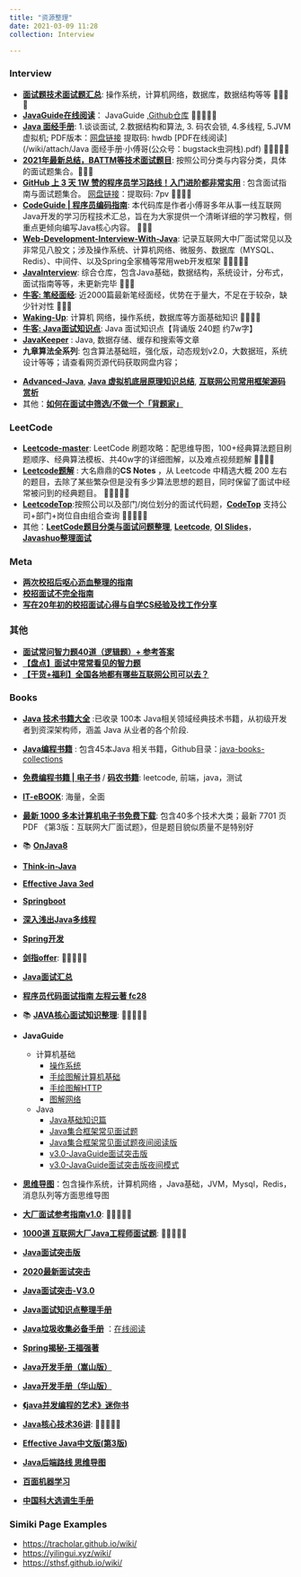 ```yaml
---
title: "资源整理"
date: 2021-03-09 11:28
collection: Interview

---
```



### Interview


* [**面试题技术面试题汇总**](https://imageslr.github.io/2020/07/08/tech-interview.html): 操作系统，计算机网络，数据库，数据结构等等 	🌟🌟🌟🌟
* [**JavaGuide在线阅读**](https://snailclimb.gitee.io/javaguide/#/)： JavaGuide ,[Github仓库](https://github.com/Snailclimb/JavaGuide) 🌟🌟🌟🌟🌟
* [**Java 面经手册**](https://github.com/fuzhengwei/interview): 1.谈谈面试, 2.数据结构和算法, 3. 码农会锁, 4.多线程, 5.JVM 虚拟机; PDF版本：[网盘链接](https://pan.baidu.com/s/14EvqXGHUnJpC7UxtqSBzOQ) 提取码: hwdb  [PDF在线阅读](/wiki/attach/Java 面经手册·小傅哥(公众号：bugstack虫洞栈).pdf) 🌟🌟🌟🌟🌟 
* [**2021年最新总结，BATTM等技术面试题目**](https://github.com/0voice/interview_internal_reference#1): 按照公司分类与内容分类，具体的面试题集合。🌟🌟🌟
* [**GitHub 上 3 天 1W 赞的程序员学习路线！入门进阶都非常实用**](https://xie.infoq.cn/article/6a56208af04e169caf4a86485) : 包含面试指南与面试题集合。 [网盘链接](https://pan.baidu.com/s/1NasqJrHsDQVlSIbCadqaqg)：提取码: 7pv 🌟🌟🌟🌟
* [**CodeGuide | 程序员编码指南**](https://github.com/fuzhengwei/CodeGuide/wiki):  本代码库是作者小傅哥多年从事一线互联网Java开发的学习历程技术汇总，旨在为大家提供一个清晰详细的学习教程，侧重点更倾向编写Java核心内容。 🌟🌟🌟
* [**Web-Development-Interview-With-Java**](https://github.com/lokles/Web-Development-Interview-With-Java): 记录互联网大中厂面试常见以及非常见八股文；涉及操作系统、计算机网络、微服务、数据库（MYSQL、Redis）、中间件、以及Spring全家桶等常用web开发框架 🌟🌟🌟🌟🌟
* [**JavaInterview**](https://github.com/OUYANGSIHAI/JavaInterview): 综合仓库，包含Java基础，数据结构，系统设计，分布式，面试指南等等，未更新完毕 🌟🌟🌟
* [**牛客: 笔经面经**](https://zhuanlan.zhihu.com/b-jing-m-jing): 近2000篇最新笔经面经，优势在于量大，不足在于较杂，缺少针对性 🌟🌟🌟
* [**Waking-Up**](https://github.com/wolverinn/Waking-Up): 计算机 网络，操作系统，数据库等方面基础知识 🌟🌟🌟🌟
* [**牛客: 	Java面试知识点**](https://www.nowcoder.com/discuss/447742): Java 面试知识点【背诵版 240题 约7w字】
*  [**JavaKeeper**](https://github.com/Jstarfish/JavaKeeper) : Java,  数据存储、缓存和搜索等文章
*  **九章算法全系列**: 包含算法基础班，强化版，动态规划v2.0，大数据班，系统设计等等；请查看网页源代码获取网盘内容； 
<!--复制这段内容后打开百度网盘App，操作更方便哦。 链接:https://pan.baidu.com/s/1UH_RyjNT3vZEkl5QN6uKHw 提取码:f9po-->
* [**Advanced-Java**](https://github.com/doocs/advanced-java),  [**Java 虚拟机底层原理知识总结**](https://github.com/doocs/jvm), [**互联网公司常用框架源码赏析**](https://github.com/doocs/source-code-hunter)
* 其他：[**如何在面试中筛选/不做一个「背题家」**](https://ipotato.me/article/66) 







### LeetCode

* [**Leetcode-master**](https://github.com/youngyangyang04/leetcode-master): LeetCode 刷题攻略：配思维导图，100+经典算法题目刷题顺序、经典算法模板、共40w字的详细图解，以及难点视频题解 🌟🌟🌟🌟
* [**Leetcode题解**](https://github.com/CyC2018/CS-Notes/blob/master/notes/Leetcode%20%E9%A2%98%E8%A7%A3%20-%20%E7%9B%AE%E5%BD%95.md) : 大名鼎鼎的**CS Notes** ，从 Leetcode 中精选大概 200 左右的题目，去除了某些繁杂但是没有多少算法思想的题目，同时保留了面试中经常被问到的经典题目。 🌟🌟🌟🌟🌟
*  [**LeetcodeTop**](https://github.com/afatcoder/LeetcodeTop):按照公司以及部门/岗位划分的面试代码题，[**CodeTop**](https://codetop.cc) 支持公司+部门+岗位自由组合查询  🌟🌟🌟🌟🌟
*  其他：[**LeetCode题目分类与面试问题整理**](https://github.com/yuanguangxin/LeetCode), [**Leetcode**](https://github.com/doocs/leetcode), [**OI Slides**](https://github.com/Trinkle23897/oi_slides)， [**Javashuo整理面试**](http://www.javashuo.com/article/p-hfmcjxhm-a.html)



### Meta
* [**两次校招后呕心沥血整理的指南**](https://sspai.com/post/64458)
* [**校招面试不完全指南**](https://www.imwzk.com/posts/2020-10-05-an-incomplete-guide-to-campus-recruitment-interviews/)
* [**写在20年初的校招面试心得与自学CS经验及找工作分享**](https://github.com/conanhujinming/tips_for_interview/blob/master/README-zh_CN.md:)
 
 
### 其他
* [**面试常问智力题40道（逻辑题）+ 参考答案**](https://www.nowcoder.com/discuss/526897)
* [**【盘点】面试中常常看见的智力题**](https://www.nowcoder.com/discuss/262595)
* [**【干货+福利】全国各地都有哪些互联网公司可以去？**](https://www.nowcoder.com/discuss/86933)




### Books

* [**Java 技术书籍大全**](https://github.com/dahuoyzs/javapdf) :已收录 100本 Java相关领域经典技术书籍，从初级开发者到资深架构师，涵盖 Java 从业者的各个阶段. 
* [**Java编程书籍**](https://drive.google.com/drive/folders/1xFVzGpdh_d8gRnT5m0pfxTX8hlUURLsS) : 包含45本Java 相关书籍，Github目录：[java-books-collections](https://github.com/RongleXie/java-books-collections3)
* [**免费编程书籍 | 电子书**](https://github.com/meibin08/free-programming-books/issues/93) / [**码农书籍**](https://github.com/meibin08/free-programming-books): leetcode, 前端，java，测试
* [**IT-eBOOK**](https://github.com/asyncfun/IT-eBOOK): 海量，全面
* [**最新 1000 多本计算机电子书免费下载**](https://github.com/itdevbooks/pdf): 包含40多个技术大类；最新 7701 页 PDF 《第3版：互联网大厂面试题》，但是题目貌似质量不是特别好
* 📚 [**OnJava8**](https://lingcoder.github.io/OnJava8/)
* [**Think-in-Java**](https://www.javascriptc.com/books/think-in-java/)
* [**Effective Java 3ed**](https://www.javascriptc.com/books/effective-java-3rd-chinese/)
* [**Springboot**](https://www.javascriptc.com/books/spring-boot-reference-guide/)
* [**深入浅出Java多线程**](http://concurrent.redspider.group/)
* [**Spring开发**](https://www.liaoxuefeng.com/wiki/1252599548343744/1266263217140032
)
* [**剑指offer**](/wiki/attach/剑指offer.pdf): 🌟🌟🌟🌟🌟
* [**Java面试汇总**](/wiki/attach/Java面试汇总0510.pdf)
* [**程序员代码面试指南 左程云著 fc28**](https://pan.baidu.com/s/1zcE0bLNpRyPOuShdqmk_5Q)
*  📚 [**JAVA核心面试知识整理**](/wiki/attach/JAVA核心面试知识整理.pdf): 🌟🌟🌟🌟🌟
* **JavaGuide**
	* 计算机基础
		*  [操作系统](/wiki/attach/JavaGuide优质原创PDF/计算机基础/操作系统.pdf)
		*  [手绘图解计算机基础](/wiki/attach/JavaGuide优质原创PDF/计算机基础/手绘图解计算机基础.pdf)
		*   [手绘图解HTTP](/wiki/attach/JavaGuide优质原创PDF/计算机基础/手绘图解HTTP.pdf)
		*   [ 图解网络](/wiki/attach/JavaGuide优质原创PDF/计算机基础/图解网络.pdf)
	* Java
		*  [Java基础知识篇](/wiki/attach/JavaGuide优质原创PDF/Java/Java基础知识篇.pdf)
		*  [Java集合框架常见面试题](/wiki/attach/JavaGuide优质原创PDF/Java/Java集合框架常见面试题.pdf)
		*  [Java集合框架常见面试题夜间阅读版](/wiki/attach/JavaGuide优质原创PDF/Java/Java集合框架常见面试题夜间阅读版.pdf)
		*  [v3.0-JavaGuide面试突击版](/wiki/attach/JavaGuide优质原创PDF/Java/v3.0-JavaGuide面试突击版.pdf)
		*  [ v3.0-JavaGuide面试突击版夜间模式](/wiki/attach/JavaGuide优质原创PDF/Java/v3.0-JavaGuide面试突击版夜间模式.pdf)  
		
* [**思维导图**](/wiki/attach/思维导图.zip)：包含操作系统，计算机网络 ，Java基础，JVM，Mysql，Redis，消息队列等方面思维导图

* [**大厂面试参考指南v1.0**](/wiki/attach/大厂面试参考指南v1.0.pdf): 🌟🌟🌟🌟🌟
* [**1000道 互联网大厂Java工程师面试题**](/wiki/attach/1000道互联网大厂Java工程师面试题.pdf): 🌟🌟🌟🌟🌟
* [**Java面试突击版**](/wiki/attach/Java面试突击版.pdf)
* [**2020最新面试突击**](/wiki/attach/2020最新面试突击.pdf)
* [**Java面试突击-V3.0**](/wiki/attch/Java面试突击-V3.0.pdf)
* [**Java面试知识点整理手册**](/wiki/attach/Java面试知识点整理手册.pdf) 
* [**Java垃圾收集必备手册**](/wiki/attach/Java垃圾收集必备手册.pdf) ：[在线阅读](https://www.javajike.com/book/gc-handbook/)
* [**Spring揭秘-王福强著**](/wiki/attach/Spring揭秘-王福强著.pdf)
* [**Java开发手册（嵩山版）**](/wiki/attach/Java开发手册（嵩山版）.pdf)
* [**Java开发手册（华山版）**](/wiki/attachJava开发手册（华山版）.pdf)
* [**《java并发编程的艺术》迷你书**](/wiki/attach/《java并发编程的艺术》迷你书.pdf)
* [**Java核心技术36讲**](https://bytemarvel.github.io/wiki/Job/java-core-36-lectures.html): 🌟🌟🌟🌟🌟
* [**Effective Java中文版(第3版)**](/wiki/attach/Effective.Java中文版(第3版).pdf)
* [**Java后端路线 思维导图**](/wiki/attach/Java后端路线.jpeg)
* [**百面机器学习**](/wiki/attach/百面机器学习.pdf)
* [**中国科大选调生手册**](/wiki/attach/中国科大选调生手册.pdf)


### Simiki  Page Examples
*  https://tracholar.github.io/wiki/
*  https://yilingui.xyz/wiki/
*  https://sthsf.github.io/wiki/
